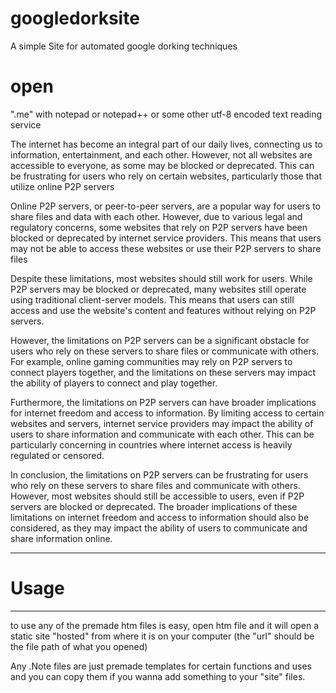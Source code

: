 # googledorksite
A simple Site for automated google dorking techniques

# open 
".me" with notepad or notepad++ or some other utf-8 encoded text reading service

The internet has become an integral part of our daily lives, connecting us to information, entertainment, and each other. However,
not all websites are accessible to everyone, as some may be blocked or deprecated. This can be frustrating for users who rely on certain websites, 
particularly those that utilize online P2P servers

Online P2P servers, or peer-to-peer servers, are a popular way for users to share files and data with each other. However, due to various legal and 
regulatory concerns, some websites that rely on P2P servers have been blocked or deprecated by internet service providers. This means that users may not
be able to access these websites or use their P2P servers to share files

Despite these limitations, most websites should still work for users. While P2P servers may be blocked or deprecated, many websites still operate using
traditional client-server models. This means that users can still access and use the website's content and features without relying on P2P servers.

However, the limitations on P2P servers can be a significant obstacle for users who rely on these servers to share files or communicate with others.
For example, online gaming communities may rely on P2P servers to connect players together, and the limitations on these servers may impact the ability
of players to connect and play together.

Furthermore, the limitations on P2P servers can have broader implications for internet freedom and access to information.
By limiting access to certain websites and servers, internet service providers may impact the ability of users to share information and communicate
with each other. This can be particularly concerning in countries where internet access is heavily regulated or censored.

In conclusion, the limitations on P2P servers can be frustrating for users who rely on these servers to share files and communicate with others.
However, most websites should still be accessible to users, even if P2P servers are blocked or deprecated. The broader implications of these limitations on
internet freedom and access to information should also be considered, as they may impact the ability of users to communicate and share information online.

-----------------------------------------------------------------------------------------------------------------------------------------------------------
# Usage
--------------------------------------------
to use any of the premade htm files is easy,
open htm file and it will open a static site "hosted"
from where it is on your computer (the "url" should be the 
file path of what you opened)

Any .Note files are just premade templates for certain
functions and uses and you can copy them if you wanna add
something to your "site" files.


